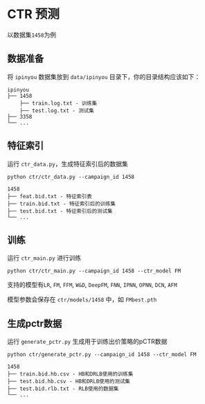 # CTR 预测

以数据集`1458`为例

## 数据准备

将 `ipinyou` 数据集放到 `data/ipinyou` 目录下，你的目录结构应该如下：

```
ipinyou
├── 1458
	├── train.log.txt - 训练集
	├── test.log.txt - 测试集
├── 3358
└── ...
```

## 特征索引

运行 `ctr_data.py`，生成特征索引后的数据集

```
python ctr/ctr_data.py --campaign_id 1458
```

```
1458
├── feat.bid.txt - 特征索引表
├── train.bid.txt - 特征索引后的训练集
├── test.bid.txt - 特征索引后的测试集
└── ...
```
## 训练
运行 `ctr_main.py` 进行训练

```
python ctr/ctr_main.py --campaign_id 1458 --ctr_model FM
```

支持的模型有`LR`, `FM`, `FFM`, `W&D`, `DeepFM`, `FNN`, `IPNN`, `OPNN`, `DCN`, `AFM`

模型参数会保存在 `ctr/models/1458` 中，如 `FMbest.pth`

## 生成pctr数据
运行 `generate_pctr.py` 生成用于训练出价策略的pCTR数据

```
python ctr/generate_pctr.py --campaign_id 1458 --ctr_model FM
```

```
1458
├── train.bid.hb.csv - HB和DRLB使用的训练集
├── test.bid.hb.csv - HB和DRLB使用的测试集
├── test.bid.rlb.txt - RLB使用的数据集
└── ...
```